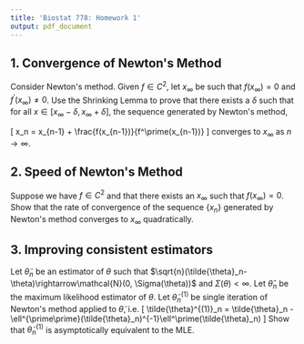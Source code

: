 ```yaml
---
title: 'Biostat 778: Homework 1'
output: pdf_document
---
```


## 1. Convergence of Newton's Method

Consider Newton's method. Given $f\in C^2$, let $x_\infty$ be such that $f(x_\infty) = 0$ and $f^\prime(x_\infty) \ne 0$. Use the Shrinking Lemma to prove that there exists a $\delta$ such that for all $x\in[x_\infty-\delta, x_\infty+\delta]$, the sequence generated by Newton's method,

\[
x_n = x_{n-1} + \frac{f(x_{n-1})}{f^\prime(x_{n-1})}
\]
converges to $x_\infty$ as $n\rightarrow\infty$.

## 2. Speed of Newton's Method

Suppose we have $f\in C^2$ and that there exists an $x_\infty$ such that $f(x_\infty) = 0$. Show that the rate of convergence of the sequence $\{x_n\}$ generated by Newton's method converges to $x_\infty$ quadratically.

## 3. Improving consistent estimators

Let $\tilde{\theta}_n$ be an estimator of $\theta$ such that $\sqrt{n}(\tilde{\theta}_n-\theta)\rightarrow\mathcal{N}(0, \Sigma(\theta))$ and $\Sigma(\theta)<\infty$. Let $\hat{\theta}_n$ be the maximum likelihood estimator of $\theta$. Let $\tilde{\theta}^{(1)}_n$ be single iteration of Newton's method applied to $\tilde{\theta}$, i.e.
\[
\tilde{\theta}^{(1)}_n = \tilde{\theta}_n -\ell^{\prime\prime}(\tilde{\theta}_n)^{-1}\ell^\prime(\tilde{\theta}_n)
\]
Show that $\tilde{\theta}^{(1)}_n$ is asymptotically equivalent to the MLE.
